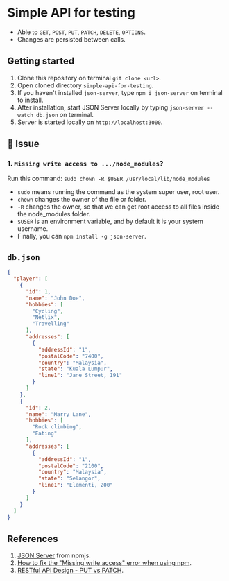 # Simple API for testing

- Able to `GET`, `POST`, `PUT`, `PATCH`, `DELETE`, `OPTIONS`.
- Changes are persisted between calls.

## Getting started

1. Clone this repository on terminal `git clone <url>`.
2. Open cloned directory `simple-api-for-testing`.
3. If you haven't installed `json-server`, type `npm i json-server` on terminal to install.
4. After installation, start JSON Server locally by typing `json-server --watch db.json` on terminal.
5. Server is started locally on `http://localhost:3000`.


## 🚨 Issue


### 1. `Missing write access to .../node_modules`?

Run this command: `sudo chown -R $USER /usr/local/lib/node_modules`

- `sudo` means running the command as the system super user, root user.
- `chown` changes the owner of the file or folder.
- `-R` changes the owner, so that we can get root access to all files inside the node_modules folder.
- `$USER` is an environment variable, and by default it is your system username.
- Finally, you can `npm install -g json-server`.


## `db.json`

```json
{
  "player": [
    {
      "id": 1,
      "name": "John Doe",
      "hobbies": [
        "Cycling",
        "Netlix",
        "Travelling"
      ],
      "addresses": [
        {
          "addressId": "1",
          "postalCode": "7400",
          "country": "Malaysia",
          "state": "Kuala Lumpur",
          "line1": "Jane Street, 191"
        }
      ]
    },
    {
      "id": 2,
      "name": "Marry Lane",
      "hobbies": [
        "Rock climbing",
        "Eating"
      ],
      "addresses": [
        {
          "addressId": "1",
          "postalCode": "2100",
          "country": "Malaysia",
          "state": "Selangor",
          "line1": "Elementi, 200"
        }
      ]
    }
  ]
}
```


## References

1. [JSON Server](https://www.npmjs.com/package/json-server) from npmjs.
2. [How to fix the "Missing write access" error when using npm](https://flaviocopes.com/npm-fix-missing-write-access-error/).
3. [RESTful API Design - PUT vs PATCH](https://medium.com/backticks-tildes/restful-api-design-put-vs-patch-4a061aa3ed0b).


